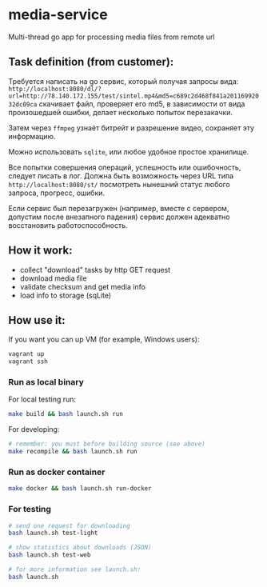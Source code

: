 # media-service

Multi-thread go app for processing media files from remote url

## Task definition (from customer):

Требуется написать на go сервис, который получая запросы вида: `http://localhost:8080/dl/?url=http://78.140.172.155/test/sintel.mp4&md5=c689c2d468f841a20116992032dc09ca` скачивает файл, проверяет его md5, в зависимости от вида произошедшей ошибки, делает несколько попыток перезакачки.

Затем через `ffmpeg` узнаёт битрейт и разрешение видео, сохраняет эту информацию.

Можно использовать `sqlite`, или любое удобное простое хранилище.

Все попытки совершения операций, успешность или ошибочность, следует писать в лог. Должна быть возможность через URL типа `http://localhost:8080/st/` посмотреть нынешний статус любого запроса, прогресс, ошибки.

Если сервис был перезагружен (например, вместе с сервером, допустим после внезапного падения) сервис должен адекватно восстановить работоспособность.

## How it work:

- collect "download" tasks by http GET request
- download media file
- validate checksum and get media info
- load info to storage (sqLite)

## How use it:

If you want you can up VM (for example, Windows users):
```bash 
vagrant up
vagrant ssh
```

### Run as local binary

For local testing run:
```bash
make build && bash launch.sh run
```

For developing:
```bash
# remember: you must before building source (see above)
make recompile && bash launch.sh run
```

### Run as docker container

```bash
make docker && bash launch.sh run-docker
```

### For testing

```bash
# send one request for downloading
bash launch.sh test-light

# show statistics about downloads (JSON)
bash launch.sh test-web

# for more information see launch.sh:
bash launch.sh
```
